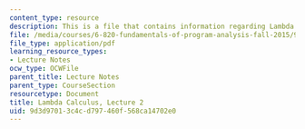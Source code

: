 ```yaml
---
content_type: resource
description: This is a file that contains information regarding Lambda Calculus.
file: /media/courses/6-820-fundamentals-of-program-analysis-fall-2015/9d3d97013c4cd797460f568ca14702e0_MIT6_820F15_L02.pdf
file_type: application/pdf
learning_resource_types:
- Lecture Notes
ocw_type: OCWFile
parent_title: Lecture Notes
parent_type: CourseSection
resourcetype: Document
title: Lambda Calculus, Lecture 2
uid: 9d3d9701-3c4c-d797-460f-568ca14702e0
---
```

